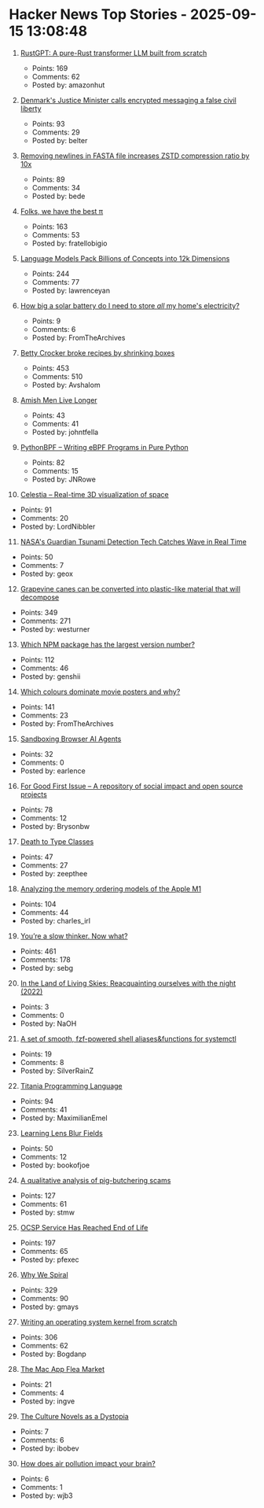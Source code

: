 # Hacker News Top Stories - 2025-09-15 13:08:48

1. [RustGPT: A pure-Rust transformer LLM built from scratch](https://github.com/tekaratzas/RustGPT)
   - Points: 169
   - Comments: 62
   - Posted by: amazonhut

2. [Denmark's Justice Minister calls encrypted messaging a false civil liberty](https://mastodon.social/@chatcontrol/115204439983078498)
   - Points: 93
   - Comments: 29
   - Posted by: belter

3. [Removing newlines in FASTA file increases ZSTD compression ratio by 10x](https://log.bede.im/2025/09/12/zstandard-long-range-genomes.html)
   - Points: 89
   - Comments: 34
   - Posted by: bede

4. [Folks, we have the best π](https://lcamtuf.substack.com/p/folks-we-have-the-best)
   - Points: 163
   - Comments: 53
   - Posted by: fratellobigio

5. [Language Models Pack Billions of Concepts into 12k Dimensions](https://nickyoder.com/johnson-lindenstrauss/)
   - Points: 244
   - Comments: 77
   - Posted by: lawrenceyan

6. [How big a solar battery do I need to store *all* my home's electricity?](https://shkspr.mobi/blog/2025/09/how-big-a-solar-battery-do-i-need-to-store-all-my-homes-electricity/)
   - Points: 9
   - Comments: 6
   - Posted by: FromTheArchives

7. [Betty Crocker broke recipes by shrinking boxes](https://www.cubbyathome.com/boxed-cake-mix-sizes-have-shrunk-80045058)
   - Points: 453
   - Comments: 510
   - Posted by: Avshalom

8. [Amish Men Live Longer](https://plainanabaptistjournal.org/article/id/6590/)
   - Points: 43
   - Comments: 41
   - Posted by: johntfella

9. [PythonBPF – Writing eBPF Programs in Pure Python](https://xeon.me/gnome/pythonbpf/)
   - Points: 82
   - Comments: 15
   - Posted by: JNRowe

10. [Celestia – Real-time 3D visualization of space](https://celestiaproject.space/)
   - Points: 91
   - Comments: 20
   - Posted by: LordNibbler

11. [NASA's Guardian Tsunami Detection Tech Catches Wave in Real Time](https://www.jpl.nasa.gov/news/nasas-guardian-tsunami-detection-tech-catches-wave-in-real-time/)
   - Points: 50
   - Comments: 7
   - Posted by: geox

12. [Grapevine canes can be converted into plastic-like material that will decompose](https://www.sdstate.edu/news/2025/08/can-grapevines-help-slow-plastic-waste-problem)
   - Points: 349
   - Comments: 271
   - Posted by: westurner

13. [Which NPM package has the largest version number?](https://adamhl.dev/blog/largest-number-in-npm-package/)
   - Points: 112
   - Comments: 46
   - Posted by: genshii

14. [Which colours dominate movie posters and why?](https://stephenfollows.com/p/which-colours-dominate-movie-posters-and-why)
   - Points: 141
   - Comments: 23
   - Posted by: FromTheArchives

15. [Sandboxing Browser AI Agents](https://www.earlence.com/blog.html#/post/cellmate)
   - Points: 32
   - Comments: 0
   - Posted by: earlence

16. [For Good First Issue – A repository of social impact and open source projects](https://forgoodfirstissue.github.com/)
   - Points: 78
   - Comments: 12
   - Posted by: Brysonbw

17. [Death to Type Classes](https://jappie.me/death-to-type-classes.html)
   - Points: 47
   - Comments: 27
   - Posted by: zeepthee

18. [Analyzing the memory ordering models of the Apple M1](https://www.sciencedirect.com/science/article/pii/S1383762124000390)
   - Points: 104
   - Comments: 44
   - Posted by: charles_irl

19. [You’re a slow thinker. Now what?](https://chillphysicsenjoyer.substack.com/p/youre-a-slow-thinker-now-what)
   - Points: 461
   - Comments: 178
   - Posted by: sebg

20. [In the Land of Living Skies: Reacquainting ourselves with the night (2022)](https://harpers.org/archive/2022/05/in-the-land-of-living-skies-reacquainting-ourselves-with-the-night/)
   - Points: 3
   - Comments: 0
   - Posted by: NaOH

21. [A set of smooth, fzf-powered shell aliases&functions for systemctl](https://silverrainz.me/blog/2025-09-systemd-fzf-aliases.html)
   - Points: 19
   - Comments: 8
   - Posted by: SilverRainZ

22. [Titania Programming Language](https://github.com/gingerBill/titania)
   - Points: 94
   - Comments: 41
   - Posted by: MaximilianEmel

23. [Learning Lens Blur Fields](https://blur-fields.github.io/)
   - Points: 50
   - Comments: 12
   - Posted by: bookofjoe

24. [A qualitative analysis of pig-butchering scams](https://arxiv.org/abs/2503.20821)
   - Points: 127
   - Comments: 61
   - Posted by: stmw

25. [OCSP Service Has Reached End of Life](https://letsencrypt.org/2025/08/06/ocsp-service-has-reached-end-of-life)
   - Points: 197
   - Comments: 65
   - Posted by: pfexec

26. [Why We Spiral](https://behavioralscientist.org/why-we-spiral/)
   - Points: 329
   - Comments: 90
   - Posted by: gmays

27. [Writing an operating system kernel from scratch](https://popovicu.com/posts/writing-an-operating-system-kernel-from-scratch/)
   - Points: 306
   - Comments: 62
   - Posted by: Bogdanp

28. [The Mac App Flea Market](https://blog.jim-nielsen.com/2025/mac-app-flea-market/)
   - Points: 21
   - Comments: 4
   - Posted by: ingve

29. [The Culture Novels as a Dystopia](https://www.boristhebrave.com/2025/09/14/the-culture-novels-as-a-dystopia/)
   - Points: 7
   - Comments: 6
   - Posted by: ibobev

30. [How does air pollution impact your brain?](https://neurofrontiers.blog/how-does-air-pollution-impact-your-brain/)
   - Points: 6
   - Comments: 1
   - Posted by: wjb3

